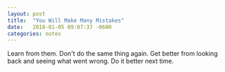 ```yaml
---
layout: post
title:  "You Will Make Many Mistakes"
date:   2018-01-05 09:07:37 -0600
categories: notes
---
```

Learn from them. Don't do the same thing again. Get better from looking back and seeing what went wrong. Do it better next time.
